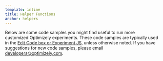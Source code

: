 ```yaml
---
template: inline
title: Helper Functions
anchor: helpers
---
```


Below are some code samples you might find useful to run more customized Optimizely experiments. These code samples are typically used in the [Edit Code box or Experiment JS](https://help.optimizely.com/hc/en-us/articles/200039835-The-Code-Editor-Edit-Code-and-Experiment-JS-CSS), unless otherwise noted.  If you have suggestions for new code samples, please email developers@optimizely.com.
